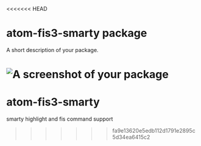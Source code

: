 <<<<<<< HEAD
# atom-fis3-smarty package

A short description of your package.

![A screenshot of your package](https://f.cloud.github.com/assets/69169/2290250/c35d867a-a017-11e3-86be-cd7c5bf3ff9b.gif)
=======
# atom-fis3-smarty
smarty highlight and fis command support
>>>>>>> fa9e13620e5edb112d1791e2895c5d34ea6415c2
